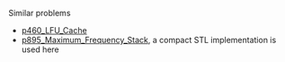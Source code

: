 Similar problems
- [p460_LFU_Cache](https://github.com/genxium/Leetcode/tree/master/p460_LFU_Cache)
- [p895_Maximum_Frequency_Stack](https://github.com/genxium/Leetcode/tree/master/p895_Maximum_Frequency_Stack), a compact STL implementation is used here
